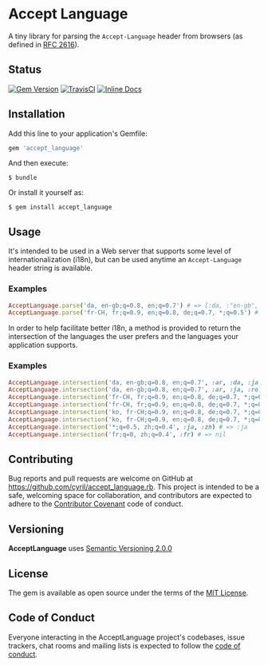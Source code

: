 # Accept Language

A tiny library for parsing the `Accept-Language` header from browsers (as defined in [RFC 2616](https://tools.ietf.org/html/rfc2616#section-14.4)).

## Status

[![Gem Version](https://badge.fury.io/rb/accept_language.svg)](https://badge.fury.io/rb/accept_language)
[![TravisCI](https://travis-ci.org/cyril/accept_language.rb.svg?branch=master)](https://travis-ci.org/cyril/accept_language.rb)
[![Inline Docs](https://inch-ci.org/github/cyril/accept_language.rb.svg)](https://inch-ci.org/github/cyril/accept_language.rb)

## Installation

Add this line to your application's Gemfile:

```ruby
gem 'accept_language'
```

And then execute:

    $ bundle

Or install it yourself as:

    $ gem install accept_language

## Usage

It's intended to be used in a Web server that supports some level of internationalization (i18n), but can be used anytime an `Accept-Language` header string is available.

### Examples

```ruby
AcceptLanguage.parse('da, en-gb;q=0.8, en;q=0.7') # => [:da, :"en-gb", :en]
AcceptLanguage.parse('fr-CH, fr;q=0.9, en;q=0.8, de;q=0.7, *;q=0.5') # => [:"fr-ch", :fr, :en, :de, :*]
```

In order to help facilitate better i18n, a method is provided to return the intersection of the languages the user prefers and the languages your application supports.

### Examples

```ruby
AcceptLanguage.intersection('da, en-gb;q=0.8, en;q=0.7', :ar, :da, :ja, :ro) # => :da
AcceptLanguage.intersection('da, en-gb;q=0.8, en;q=0.7', :ar, :ja, :ro) # => nil
AcceptLanguage.intersection('fr-CH, fr;q=0.9, en;q=0.8, de;q=0.7, *;q=0.5', :en, :ja) # => :en
AcceptLanguage.intersection('fr-CH, fr;q=0.9, en;q=0.8, de;q=0.7, *;q=0.5', :ja) # => :ja
AcceptLanguage.intersection('ko, fr-CH;q=0.9, en;q=0.8, de;q=0.7, *;q=0.5', :fr, :de) # => :fr
AcceptLanguage.intersection('ko, fr-CH;q=0.9, en;q=0.8, de;q=0.7, *;q=0.5', :fr, :de, truncate: false) # => :de
AcceptLanguage.intersection('*;q=0.5, zh;q=0.4', :ja, :zh) # => :ja
AcceptLanguage.intersection('fr;q=0, zh;q=0.4', :fr) # => nil
```

## Contributing

Bug reports and pull requests are welcome on GitHub at https://github.com/cyril/accept_language.rb. This project is intended to be a safe, welcoming space for collaboration, and contributors are expected to adhere to the [Contributor Covenant](http://contributor-covenant.org) code of conduct.

## Versioning

__AcceptLanguage__ uses [Semantic Versioning 2.0.0](https://semver.org/)

## License

The gem is available as open source under the terms of the [MIT License](https://opensource.org/licenses/MIT).

## Code of Conduct

Everyone interacting in the AcceptLanguage project's codebases, issue trackers, chat rooms and mailing lists is expected to follow the [code of conduct](https://github.com/cyril/accept_language.rb/blob/master/CODE_OF_CONDUCT.md).
